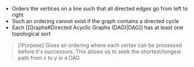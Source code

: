 - Orders the vertices on a line such that all directed edges go from left to right
- Such an ordering cannot exist if the graph contains a directed cycle
- Each [[Graphs#Directed Acyclic Graphs (DAG)|DAG]] has at least one topological sort

>[!Purpose]
>Gives an ordering where each vertex can be processed before it's successors. This allows us to seek the shortest/longest path from x to y in a DAG

